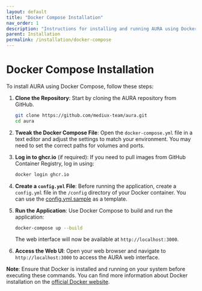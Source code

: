 ```yaml
---
layout: default
title: "Docker Compose Installation"
nav_order: 1
description: "Instructions for installing and running AURA using Docker Compose."
parent: Installation
permalink: /installation/docker-compose
---
```


# Docker Compose Installation

To install AURA using Docker Compose, follow these steps:

1. **Clone the Repository**: Start by cloning the AURA repository from GitHub.

    ```bash
    git clone https://github.com/mediux-team/aura.git
    cd aura
    ```

2. **Tweak the Docker Compose File**: Open the `docker-compose.yml` file in a text editor and adjust the settings to match your environment. You may need to set the correct paths for volumes and ports.

3. **Log in to ghcr.io** (if required): If you need to pull images from GitHub Container Registry, log in using:

    ```bash
    docker login ghcr.io
    ```

4. **Create a `config.yml` File**: Before running the application, create a `config.yml` file in the `/config` directory of your Docker container. You can use the [config.yml.sample](https://raw.githubusercontent.com/mediux-team/aura/master/config.yml.sample) as a template.

5. **Run the Application**: Use Docker Compose to build and run the application:

    ```bash
    docker-compose up --build
    ```

    The web interface will now be available at `http://localhost:3000`.

6. **Access the Web UI**: Open your web browser and navigate to `http://localhost:3000` to access the AURA web interface.

**Note**: Ensure that Docker is installed and running on your system before executing these commands. You can find more information about Docker installation on the [official Docker website](https://docs.docker.com/get-docker/).
